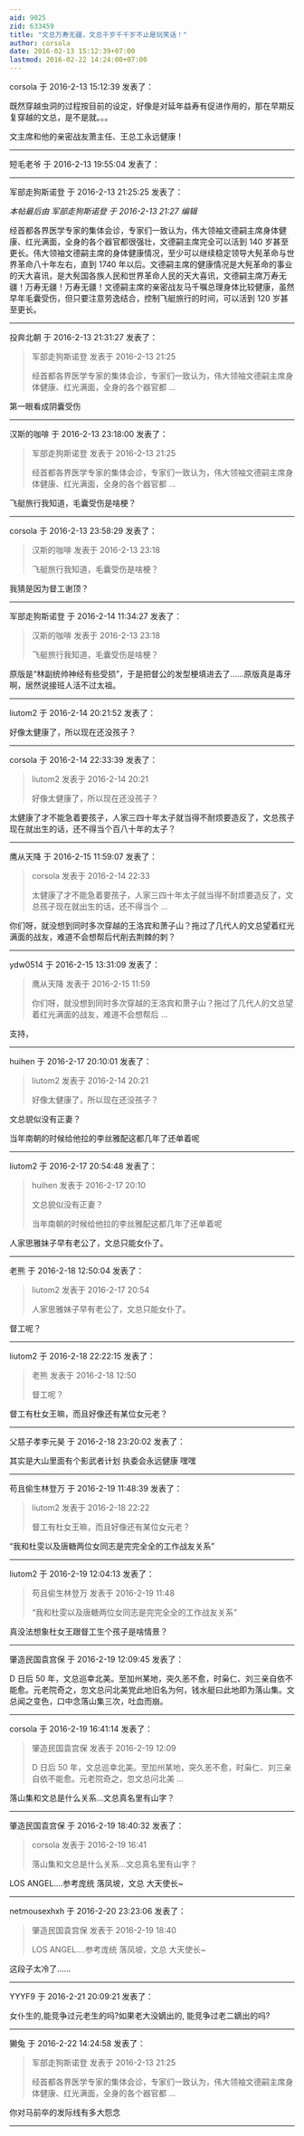 ```yaml
---
aid: 9025
zid: 633459
title: "文总万寿无疆，文总千岁千千岁不止是玩笑话！"
author: corsola
date: 2016-02-13 15:12:39+07:00
lastmod: 2016-02-22 14:24:00+07:00
---
```


corsola 于 2016-2-13 15:12:39 发表了：

既然穿越虫洞的过程按目前的设定，好像是对延年益寿有促进作用的，那在早期反复穿越的文总，是不是就。。。

文主席和他的亲密战友萧主任、王总工永远健康！

---

短毛老爷 于 2016-2-13 19:55:04 发表了：

---

军部走狗斯诺登 于 2016-2-13 21:25:25 发表了：

_本帖最后由 军部走狗斯诺登 于 2016-2-13 21:27 编辑_

经首都各界医学专家的集体会诊，专家们一致认为，伟大领袖文德嗣主席身体健康、红光满面，全身的各个器官都很强壮，文德嗣主席完全可以活到 140 岁甚至更长。伟大领袖文德嗣主席的身体健康情况，至少可以继续稳定领导大髡革命与世界革命八十年左右，直到 1740 年以后。文德嗣主席的健康情况是大髡革命的事业的天大喜讯，是大髡国各族人民和世界革命人民的天大喜讯，文德嗣主席万寿无疆！万寿无疆！万寿无疆！文德嗣主席的亲密战友马千嘱总理身体比较健康，虽然早年毛囊受伤，但只要注意劳逸结合，控制飞艇旅行的时间，可以活到 120 岁甚至更长。

---

投奔北朝 于 2016-2-13 21:31:27 发表了：

> 军部走狗斯诺登 发表于 2016-2-13 21:25
>
> 经首都各界医学专家的集体会诊，专家们一致认为，伟大领袖文德嗣主席身体健康、红光满面，全身的各个器官都 ...

第一眼看成阴囊受伤

---

汉斯的咖啡 于 2016-2-13 23:18:00 发表了：

> 军部走狗斯诺登 发表于 2016-2-13 21:25
>
> 经首都各界医学专家的集体会诊，专家们一致认为，伟大领袖文德嗣主席身体健康、红光满面，全身的各个器官都 ...

飞艇旅行我知道，毛囊受伤是啥梗？

---

corsola 于 2016-2-13 23:58:29 发表了：

> 汉斯的咖啡 发表于 2016-2-13 23:18
>
> 飞艇旅行我知道，毛囊受伤是啥梗？

我猜是因为督工谢顶？

---

军部走狗斯诺登 于 2016-2-14 11:34:27 发表了：

> 汉斯的咖啡 发表于 2016-2-13 23:18
>
> 飞艇旅行我知道，毛囊受伤是啥梗？

原版是“林副统帅神经有些受损”，于是把督公的发型梗填进去了……原版真是毒牙啊，居然说接班人活不过太祖。

---

liutom2 于 2016-2-14 20:21:52 发表了：

好像太健康了，所以现在还没孩子？

---

corsola 于 2016-2-14 22:33:39 发表了：

> liutom2 发表于 2016-2-14 20:21
>
> 好像太健康了，所以现在还没孩子？

太健康了才不能急着要孩子，人家三四十年太子就当得不耐烦要造反了，文总孩子现在就出生的话，还不得当个百八十年的太子？

---

鹰从天降 于 2016-2-15 11:59:07 发表了：

> corsola 发表于 2016-2-14 22:33
>
> 太健康了才不能急着要孩子，人家三四十年太子就当得不耐烦要造反了，文总孩子现在就出生的话，还不得当个 ...

你们呀，就没想到同时多次穿越的王洛宾和萧子山？拖过了几代人的文总望着红光满面的战友，难道不会想帮后代削去荆棘的刺？

---

ydw0514 于 2016-2-15 13:31:09 发表了：

> 鹰从天降 发表于 2016-2-15 11:59
>
> 你们呀，就没想到同时多次穿越的王洛宾和萧子山？拖过了几代人的文总望着红光满面的战友，难道不会想帮后 ...

支持，

---

huihen 于 2016-2-17 20:10:01 发表了：

> liutom2 发表于 2016-2-14 20:21
>
> 好像太健康了，所以现在还没孩子？

文总貌似没有正妻？

当年南朝的时候给他拉的李丝雅配这都几年了还单着呢

---

liutom2 于 2016-2-17 20:54:48 发表了：

> huihen 发表于 2016-2-17 20:10
>
> 文总貌似没有正妻？
>
> 当年南朝的时候给他拉的李丝雅配这都几年了还单着呢

人家思雅妹子早有老公了，文总只能女仆了。

---

老熊 于 2016-2-18 12:50:04 发表了：

> liutom2 发表于 2016-2-17 20:54
>
> 人家思雅妹子早有老公了，文总只能女仆了。

督工呢？

---

liutom2 于 2016-2-18 22:22:15 发表了：

> 老熊 发表于 2016-2-18 12:50
>
> 督工呢？

督工有杜女王嘛，而且好像还有某位女元老？

---

父慈子孝李元昊 于 2016-2-18 23:20:02 发表了：

其实是大山里面有个影武者计划 执委会永远健康 嘿嘿

---

苟且偷生林登万 于 2016-2-19 11:48:39 发表了：

> liutom2 发表于 2016-2-18 22:22
>
> 督工有杜女王嘛，而且好像还有某位女元老？

“我和杜雯以及唐糖两位女同志是完完全全的工作战友关系”

---

liutom2 于 2016-2-19 12:04:13 发表了：

> 苟且偷生林登万 发表于 2016-2-19 11:48
>
> “我和杜雯以及唐糖两位女同志是完完全全的工作战友关系”

真没法想象杜女王跟督工生个孩子是啥情景？

---

肇造民国袁宫保 于 2016-2-19 12:09:45 发表了：

D 日后 50 年，文总巡幸北美。至加州某地，突久恙不愈，时枭仁、刘三亲自依不能愈。元老院奇之，忽文总问北美党此地旧名为何，钱水艇曰此地即为落山集。文总闻之变色，口中念落山集三次，吐血而崩。

---

corsola 于 2016-2-19 16:41:14 发表了：

> 肇造民国袁宫保 发表于 2016-2-19 12:09
>
> D 日后 50 年，文总巡幸北美。至加州某地，突久恙不愈，时枭仁、刘三亲自依不能愈。元老院奇之，忽文总问北美 ...

落山集和文总是什么关系...文总真名里有山字？

---

肇造民国袁宫保 于 2016-2-19 18:40:32 发表了：

> corsola 发表于 2016-2-19 16:41
>
> 落山集和文总是什么关系...文总真名里有山字？

LOS ANGEL....参考庞统 落凤坡，文总 大天使长~

---

netmousexhxh 于 2016-2-20 23:23:06 发表了：

> 肇造民国袁宫保 发表于 2016-2-19 18:40
>
> LOS ANGEL....参考庞统 落凤坡，文总 大天使长~

这段子太冷了……

---

YYYF9 于 2016-2-21 20:09:21 发表了：

女仆生的,能竞争过元老生的吗?如果老大没嫡出的, 能竞争过老二嫡出的吗?

---

獭兔 于 2016-2-22 14:24:58 发表了：

> 军部走狗斯诺登 发表于 2016-2-13 21:25
>
> 经首都各界医学专家的集体会诊，专家们一致认为，伟大领袖文德嗣主席身体健康、红光满面，全身的各个器官都 ...

你对马前卒的发际线有多大怨念

---
